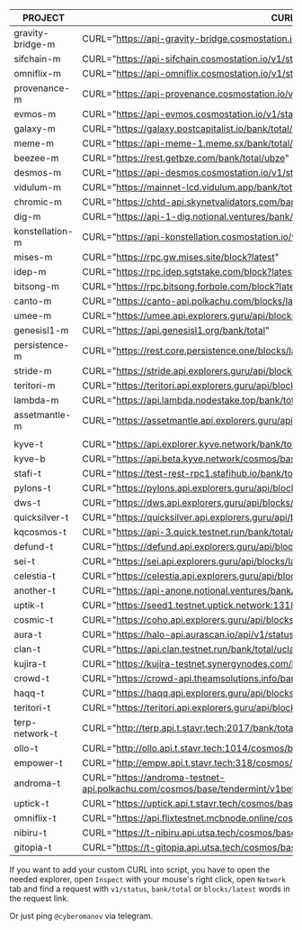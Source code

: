 **PROJECT** | **CURL** |
--- | --- |
gravity-bridge-m | CURL="https://api-gravity-bridge.cosmostation.io/v1/status" |
sifchain-m | CURL="https://api-sifchain.cosmostation.io/v1/status" |
omniflix-m | CURL="https://api-omniflix.cosmostation.io/v1/status" |
provenance-m | CURL="https://api-provenance.cosmostation.io/v1/status" |
evmos-m | CURL="https://api-evmos.cosmostation.io/v1/status" |
galaxy-m | CURL="https://galaxy.postcapitalist.io/bank/total/uglx" |
meme-m | CURL="https://api-meme-1.meme.sx/bank/total/umeme" |
beezee-m | CURL="https://rest.getbze.com/bank/total/ubze" |
desmos-m | CURL="https://api-desmos.cosmostation.io/v1/status" |
vidulum-m | CURL="https://mainnet-lcd.vidulum.app/bank/total/uvdl" |
chromic-m | CURL="https://chtd-api.skynetvalidators.com/bank/total/ucht" |
dig-m | CURL="https://api-1-dig.notional.ventures/bank/total/udig" |
konstellation-m | CURL="https://api-konstellation.cosmostation.io/v1/status" |
mises-m | CURL="https://rpc.gw.mises.site/block?latest" |
idep-m | CURL="https://rpc.idep.sgtstake.com/block?latest" |
bitsong-m | CURL="https://rpc.bitsong.forbole.com/block?latest" |
canto-m | CURL="https://canto-api.polkachu.com/blocks/latest" |
umee-m | CURL="https://umee.api.explorers.guru/api/blocks/latest" |
genesisl1-m | CURL="https://api.genesisl1.org/bank/total" |
persistence-m | CURL="https://rest.core.persistence.one/blocks/latest" |
stride-m | CURL="https://stride.api.explorers.guru/api/blocks/latest" |
teritori-m | CURL="https://teritori.api.explorers.guru/api/blocks/latest" |
lambda-m | CURL="https://api.lambda.nodestake.top/bank/total" |
assetmantle-m | CURL="https://assetmantle.api.explorers.guru/api/blocks/latest" |
 | |
kyve-t | CURL="https://api.explorer.kyve.network/bank/total/tkyve" |
kyve-b | CURL="https://api.beta.kyve.network/cosmos/base/tendermint/v1beta1/blocks/latest" |
stafi-t | CURL="https://test-rest-rpc1.stafihub.io/bank/total/ufis" |
pylons-t | CURL="https://pylons.api.explorers.guru/api/blocks/latest" |
dws-t | CURL="https://dws.api.explorers.guru/api/blocks/latest" |
quicksilver-t | CURL="https://quicksilver.api.explorers.guru/api/blocks/latest" |
kqcosmos-t | CURL="https://api-3.quick.testnet.run/bank/total/uatom" |
defund-t | CURL="https://defund.api.explorers.guru/api/blocks/latest" |
sei-t | CURL="https://sei.api.explorers.guru/api/blocks/latest" |
celestia-t | CURL="https://celestia.api.explorers.guru/api/blocks/latest" |
another-t | CURL="https://api-anone.notional.ventures/bank/total/uan1" |
uptik-t | CURL="https://seed1.testnet.uptick.network:1318/bank/total" |
cosmic-t | CURL="https://coho.api.explorers.guru/api/blocks/latest" |
aura-t | CURL="https://halo-api.aurascan.io/api/v1/status" |
clan-t | CURL="https://api.clan.testnet.run/bank/total/uclan" |
kujira-t | CURL="https://kujira-testnet.synergynodes.com/bank/total/ukuji" |
crowd-t | CURL="https://crowd-api.theamsolutions.info/bank/total" |
haqq-t | CURL="https://haqq.api.explorers.guru/api/blocks/latest" |
teritori-t | CURL="https://teritori.api.explorers.guru/api/blocks/latest" |
terp-network-t | CURL="http://terp.api.t.stavr.tech:2017/bank/total" |
ollo-t | CURL="http://ollo.api.t.stavr.tech:1014/cosmos/bank/v1beta1/supply/utollo" |
empower-t | CURL="http://empw.api.t.stavr.tech:318/cosmos/base/tendermint/v1beta1/blocks/latest" |
androma-t | CURL="https://androma-testnet-api.polkachu.com/cosmos/base/tendermint/v1beta1/blocks/latest" |
uptick-t | CURL="https://uptick.api.t.stavr.tech/cosmos/base/tendermint/v1beta1/blocks/latest" |
omniflix-t | CURL="https://api.flixtestnet.mcbnode.online/cosmos/base/tendermint/v1beta1/blocks/latest" |
nibiru-t | CURL="https://t-nibiru.api.utsa.tech/cosmos/base/tendermint/v1beta1/blocks/latest" |
gitopia-t |  CURL="https://t-gitopia.api.utsa.tech/cosmos/base/tendermint/v1beta1/blocks/latest" |

If you want to add your custom CURL into script, you have to open the needed explorer, open `Inspect` with your mouse's right click, open `Network` tab and find a request with `v1/status`, `bank/total` or `blocks/latest` words in the request link. 

Or just ping `@cyberomanov` via telegram.
